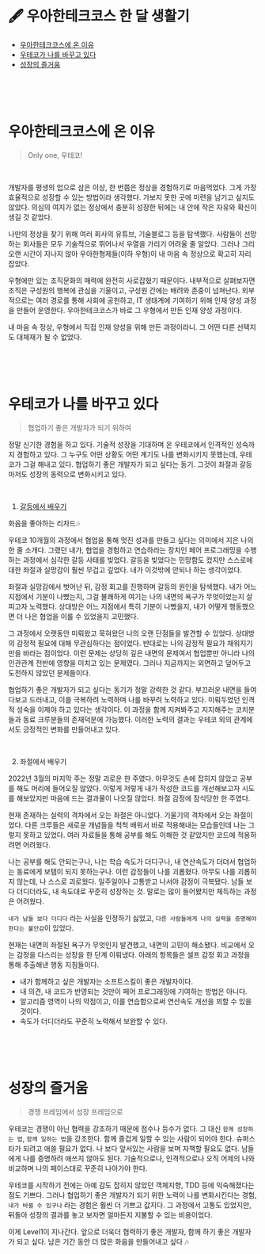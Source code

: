 # 🖋 우아한테크코스 한 달 생활기

- [우아한테크코스에 온 이유](#우아한테크코스에-온-이유)
- [우테코가 나를 바꾸고 있다](#우테코가-나를-바꾸고-있다)
- [성장의 즐거움](#성장의-즐거움)

<br><br><br>

# 우아한테크코스에 온 이유

> Only one, 우테코!

<br>

개발자를 평생의 업으로 삼은 이상, 한 번쯤은 정상을 경험하기로 마음먹었다.
그게 가장 효율적으로 성장할 수 있는 방법이라 생각했다.
가보지 못한 곳에 미련을 남기고 싶지도 않았다.
의심의 여지가 없는 정상에서 충분히 성장한 뒤에는 내 안에 작은 자유와 확신이 생길 것 같았다.

나만의 정상을 찾기 위해 여러 회사의 유튜브, 기술블로그 등을 탐색했다.
사람들이 선망하는 회사들은 모두 기술적으로 뛰어나서 우열을 가리기 어려울 줄 알았다.
그러나 그리 오랜 시간이 지나지 않아 우아한형제들(이하 우형)이 내 마음 속 정상으로 확고히 자리잡았다.

우형에만 있는 조직문화의 매력에 완전히 사로잡혔기 때문이다.
내부적으로 살펴보자면 조직은 구성원의 행복에 관심을 기울이고, 구성원 간에는 배려와 존중이 넘쳐난다.
외부적으로는 여러 경로를 통해 사회에 공헌하고, IT 생태계에 기여하기 위해 인재 양성 과정을 만들어 운영한다.
우아한테크코스가 바로 그 우형에서 만든 인재 양성 과정이다.

내 마음 속 정상, 우형에서 직접 인재 양성을 위해 만든 과정이라니.
그 어떤 다른 선택지도 대체재가 될 수 없었다.

<br><br><br>

# 우테코가 나를 바꾸고 있다

> 협업하기 좋은 개발자가 되기 위하여

정말 신기한 경험을 하고 있다.
기술적 성장을 기대하며 온 우테코에서 인격적인 성숙까지 경험하고 있다.
그 누구도 어떤 상황도 어떤 계기도 나를 변화시키지 못했는데, 우테코가 그걸 해내고 있다.
협업하기 좋은 개발자가 되고 싶다는 동기. 그것이 좌절과 갈등마저도 성장의 동력으로 변화시키고 있다.

<br>

1) [갈등에서 배우기](https://prolog.techcourse.co.kr/studylogs/2097)

화음을 좋아하는 리차드🎶

우테코 10개월의 과정에서 협업을 통해 멋진 성과를 만들고 싶다는 의미에서 지은 나의 한 줄 소개다.
그랬던 내가, 협업을 경험하고 연습하라는 장치인 페어 프로그래밍을 수행하는 과정에서 심각한 갈등 사태를 빚었다.
갈등을 빚었다는 민망함도 컸지만 스스로에 대한 좌절과 실망감이 훨씬 무겁고 깊었다. 
내가 이것밖에 안되나 하는 생각이었다.

좌절과 실망감에서 벗어난 뒤, 감정 회고를 진행하며 갈등의 원인을 탐색했다.
내가 어느 지점에서 기분이 나빴는지, 그걸 불쾌하게 여기는 나의 내면의 욕구가 무엇이었는지 살피고자 노력했다.
상대방은 어느 지점에서 특히 기분이 나빴을지, 내가 어떻게 행동했으면 더 나은 협업을 이룰 수 있었을지 고민했다.

그 과정에서 오랫동안 미뤄왔고 묵혀왔던 나의 오랜 단점들을 발견할 수 있었다.
상대방의 감정적 필요에 대해 무관심하다는 점이었다.
반대로는 나의 감정적 필요가 채워지기만을 바라는 점이었다.
이런 문제는 상당히 깊은 내면의 문제여서 협업뿐만 아니라 나의 인관관계 전반에 영향을 미치고 있는 문제였다.
그러나 지금까지는 외면하고 덮어두고 도전하지 않았던 문제들이다.

협업하기 좋은 개발자가 되고 싶다는 동기가 정말 강력한 것 같다.
부끄러운 내면을 들여다보고 드러내고, 이를 극복하려 노력하며 나를 바꾸려 노력하고 있다.
미뤄두었던 인격적 성숙을 이제야 하고 있다는 생각이다.
이 과정을 함께 지켜봐주고 지지해주는 코치분들과 동료 크루분들의 존재덕분에 가능했다.
이러한 노력의 결과는 우테코 외의 관계에서도 긍정적인 변화를 만들어내고 있다.

<br>

2) 좌절에서 배우기

2022년 3월의 마지막 주는 정말 괴로운 한 주였다.
아무것도 손에 잡히지 않았고 공부를 해도 머리에 들어오질 않았다.
이렇게 저렇게 내가 작성한 코드를 개선해보고자 시도를 해보았지만 마음에 드는 결과물이 나오질 않았다.
좌절 감정에 잠식당한 한 주였다.

현재 존재하는 실력의 격차에서 오는 좌절은 아니었다.
기울기의 격차에서 오는 좌절이었다.
다른 크루들은 새로운 개념들을 척척 배워서 바로 적용해내는 모습들인데 나는 그렇지 못하고 있었다.
여러 자료들을 통해 공부를 해도 이해한 것 같았지만 코드에 적용하려면 어려웠다.

나는 공부를 해도 안되는구나, 나는 학습 속도가 더디구나, 내 연산속도가 더뎌서 협업하는 동료에게 보탬이 되지 못하는구나.
이런 감정들이 나를 괴롭혔다.
아무도 나를 괴롭히지 않는데, 나 스스로 괴로웠다.
일주일이나 고통받고 나서야 감정이 극복됐다.
남들 보다 더디더라도, 내 속도대로 꾸준히 성장하는 것.
말로는 많이 들어봤지만 체득하는 과정은 어려웠다.

`내가 남들 보다 더디다` 라는 사실을 인정하기 싫었고, `다른 사람들에게 나의 실력을 증명해야 한다는 불안감`이 있었다.

현재는 내면의 좌절된 욕구가 무엇인지 발견했고, 내면의 고민이 해소됐다. 비교에서 오는 감정을 다스리는 성장을 한 단계 이뤄냈다. 아래의 항목들은 셀프 감정 회고 과정을 통해 추출해낸 행동 지침들이다.

- 내가 함께하고 싶은 개발자는 소프트스킬이 좋은 개발자이다.
- 내 의견, 내 코드가 반영되는 것만이 페어 프로그래밍에 기여하는 방법은 아니다.
- 알고리즘 영역이 나의 약점이고, 이를 연습함으로써 연산속도 개선을 꾀할 수 있을 것이다.
- 속도가 더디더라도 꾸준히 노력해서 보완할 수 있다.

<br><br><br>

# 성장의 즐거움

> 경쟁 프레임에서 성장 프레임으로

우테코는 경쟁이 아닌 협력을 강조하기 때문에 점수나 등수가 없다. 
그 대신 `함께 성장하는 법`, `함께 일하는 법`을 강조한다. 
함께 즐겁게 일할 수 있는 사람이 되어야 한다. 
슈퍼스타가 되려고 애쓸 필요가 없다.
나 보다 앞서있는 사람을 보며 자책할 필요도 없다. 
남들에게 나를 증명하려 애쓰지 않아도 된다.
기술적으로나, 인격적으로나 오직 어제의 나와 비교하며 나의 페이스대로 꾸준히 나아가야 한다. 

우테코를 시작하기 전에는 아예 감도 잡히지 않았던 객체지향, TDD 등에 익숙해졌다는 점도 기쁘다.
그러나 협업하기 좋은 개발자가 되기 위한 노력이 나를 변화시킨다는 경험, `내가 바뀔 수 있구나` 라는 경험은 훨씬 더 기쁘고 값지다.
그 과정에서 고통도 있었지만, 뒤돌아 성장의 결과를 놓고 보자면 얼마든지 지불할 수 있는 비용이었다.

이제 Level1이 지나간다.
앞으로 더욱더 협력하기 좋은 개발자, 함께 하기 좋은 개발자가 되고 싶다.
남은 기간 동안 더 많은 화음을 만들어내고 싶다 🎶

<br><br><br>
